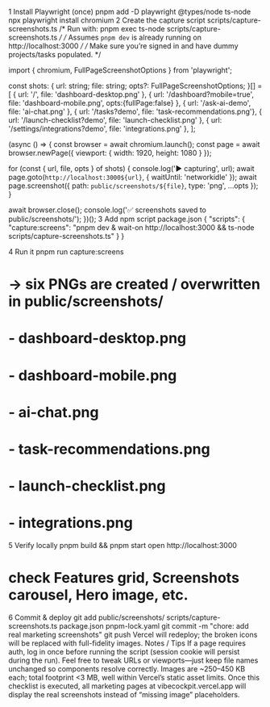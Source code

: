 1 Install Playwright (once)
pnpm add -D playwright @types/node ts-node
npx playwright install chromium
2 Create the capture script
scripts/capture-screenshots.ts
/* Run with:  pnpm exec ts-node scripts/capture-screenshots.ts         */
/* Assumes `pnpm dev` is already running on http://localhost:3000      */
/* Make sure you’re signed in and have dummy projects/tasks populated. */

import { chromium, FullPageScreenshotOptions } from 'playwright';

const shots: {
  url: string;
  file: string;
  opts?: FullPageScreenshotOptions;
}[] = [
  { url: '/',                           file: 'dashboard-desktop.png'  },
  { url: '/dashboard?mobile=true',      file: 'dashboard-mobile.png',  opts:{fullPage:false} },
  { url: '/ask-ai-demo',                file: 'ai-chat.png'            },
  { url: '/tasks?demo',                 file: 'task-recommendations.png'},
  { url: '/launch-checklist?demo',      file: 'launch-checklist.png'   },
  { url: '/settings/integrations?demo', file: 'integrations.png'       },
];

(async () => {
  const browser = await chromium.launch();
  const page     = await browser.newPage({ viewport: { width: 1920, height: 1080 } });

  for (const { url, file, opts } of shots) {
    console.log('▶️  capturing', url);
    await page.goto(`http://localhost:3000${url}`, { waitUntil: 'networkidle' });
    await page.screenshot({ path: `public/screenshots/${file}`, type: 'png', ...opts });
  }

  await browser.close();
  console.log('✅ screenshots saved to public/screenshots/');
})();
3 Add npm script
package.json
{
  "scripts": {
    "capture:screens": "pnpm dev & wait-on http://localhost:3000 && ts-node scripts/capture-screenshots.ts"
  }
}

4 Run it
pnpm run capture:screens
# → six PNGs are created / overwritten in public/screenshots/
#    - dashboard-desktop.png
#    - dashboard-mobile.png
#    - ai-chat.png
#    - task-recommendations.png
#    - launch-checklist.png
#    - integrations.png

5 Verify locally
pnpm build && pnpm start
open http://localhost:3000
# check Features grid, Screenshots carousel, Hero image, etc.
6 Commit & deploy
git add public/screenshots/ scripts/capture-screenshots.ts package.json pnpm-lock.yaml
git commit -m "chore: add real marketing screenshots"
git push
Vercel will redeploy; the broken icons will be replaced with full-fidelity images.
Notes / Tips
If a page requires auth, log in once before running the script (session cookie will persist during the run).
Feel free to tweak URLs or viewports—just keep file names unchanged so components resolve correctly.
Images are ~250–450 KB each; total footprint <3 MB, well within Vercel’s static asset limits.
Once this checklist is executed, all marketing pages at vibecockpit.vercel.app will display the real screenshots instead of “missing image” placeholders.